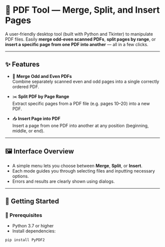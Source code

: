 # 🧰 PDF Tool — Merge, Split, and Insert Pages

A user-friendly desktop tool (built with Python and Tkinter) to manipulate PDF files. Easily **merge odd-even scanned PDFs**, **split pages by range**, or **insert a specific page from one PDF into another** — all in a few clicks.

---

## ✨ Features

- 🔀 **Merge Odd and Even PDFs**  
  Combine separately scanned even and odd pages into a single correctly ordered PDF.

- ✂️ **Split PDF by Page Range**  
  Extract specific pages from a PDF file (e.g. pages 10–20) into a new PDF.

- 📥 **Insert Page into PDF**  
  Insert a page from one PDF into another at any position (beginning, middle, or end).

---

## 🖼️ Interface Overview

- A simple menu lets you choose between **Merge**, **Split**, or **Insert**.
- Each mode guides you through selecting files and inputting necessary options.
- Errors and results are clearly shown using dialogs.

---

## 🚀 Getting Started

### 🔧 Prerequisites

- Python 3.7 or higher
- Install dependencies:

```bash
pip install PyPDF2
